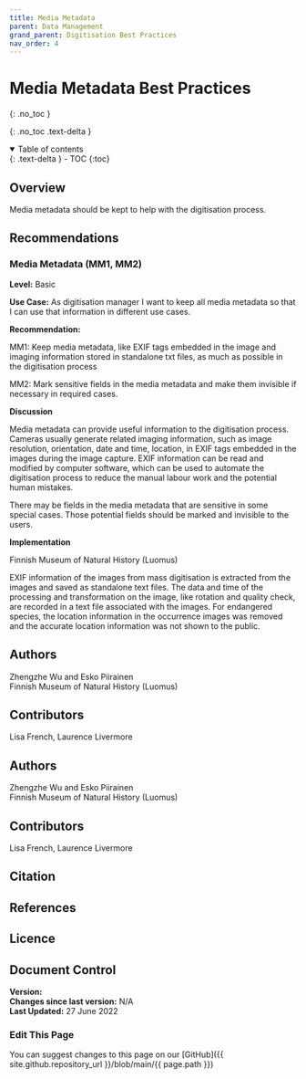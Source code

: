 ```yaml
---
title: Media Metadata
parent: Data Management
grand_parent: Digitisation Best Practices
nav_order: 4
---
```


# Media Metadata Best Practices
{: .no_toc }

  {: .no_toc .text-delta }
<details open markdown="block">
  <summary>
    Table of contents
  </summary>
  {: .text-delta }
- TOC
{:toc}
</details>

## Overview
Media metadata should be kept to help with the digitisation process.

## Recommendations

### Media Metadata (MM1, MM2)
<p><strong>Level:</strong> Basic </p>
<p><strong>Use Case:</strong> As digitisation manager I want to keep all media metadata so that I can use that information in different use cases.</p>
<p><strong>Recommendation:</strong></p>
<p>MM1: Keep media metadata, like EXIF tags embedded in the image and
imaging information stored in standalone txt files, as much as possible in the
digitisation process</p>
<p>MM2: Mark sensitive fields in the media metadata and make them invisible if
necessary in required cases.</p>

<p><strong>Discussion</strong></p>
<p>Media metadata can provide useful information to the digitisation process. Cameras usually generate related imaging information, such as image
resolution, orientation, date and time, location, in EXIF tags embedded in the
images during the image capture. EXIF information can be read and modified
by computer software, which can be used to automate the digitisation
process to reduce the manual labour work and the potential human mistakes.</p>
<p>There may be fields in the media metadata that are sensitive in some special
cases. Those potential fields should be marked and invisible to the users.</p>
	
<p><strong>Implementation</strong></p>
<p>Finnish Museum of Natural History (Luomus)</p>
<p>EXIF information of the images from mass digitisation is extracted from the
images and saved as standalone text files. The data and time of the
processing and transformation on the image, like rotation and quality check,
are recorded in a text file associated with the images. For endangered
species, the location information in the occurrence images was removed and
the accurate location information was not shown to the public.</p>

## Authors
Zhengzhe Wu and Esko Piirainen\
Finnish Museum of Natural History (Luomus)

## Contributors
Lisa French, Laurence Livermore

## Authors
Zhengzhe Wu and Esko Piirainen\
Finnish Museum of Natural History (Luomus)

## Contributors
Lisa French, Laurence Livermore

## Citation

## References

## Licence

## Document Control
**Version:** \
**Changes since last version:** N/A\
**Last Updated:** 27 June 2022

### Edit This Page
You can suggest changes to this page on our [GitHub]({{ site.github.repository_url }}/blob/main/{{ page.path }})